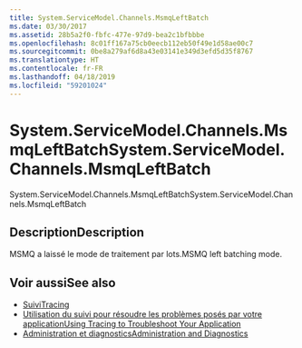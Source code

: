 ```yaml
---
title: System.ServiceModel.Channels.MsmqLeftBatch
ms.date: 03/30/2017
ms.assetid: 28b5a2f0-fbfc-477e-97d9-bea2c1bfbbbe
ms.openlocfilehash: 8c01ff167a75cb0eecb112eb50f49e1d58ae00c7
ms.sourcegitcommit: 0be8a279af6d8a43e03141e349d3efd5d35f8767
ms.translationtype: HT
ms.contentlocale: fr-FR
ms.lasthandoff: 04/18/2019
ms.locfileid: "59201024"
---
```

# <a name="systemservicemodelchannelsmsmqleftbatch"></a><span data-ttu-id="81bdb-102">System.ServiceModel.Channels.MsmqLeftBatch</span><span class="sxs-lookup"><span data-stu-id="81bdb-102">System.ServiceModel.Channels.MsmqLeftBatch</span></span>
<span data-ttu-id="81bdb-103">System.ServiceModel.Channels.MsmqLeftBatch</span><span class="sxs-lookup"><span data-stu-id="81bdb-103">System.ServiceModel.Channels.MsmqLeftBatch</span></span>  
  
## <a name="description"></a><span data-ttu-id="81bdb-104">Description</span><span class="sxs-lookup"><span data-stu-id="81bdb-104">Description</span></span>  
 <span data-ttu-id="81bdb-105">MSMQ a laissé le mode de traitement par lots.</span><span class="sxs-lookup"><span data-stu-id="81bdb-105">MSMQ left batching mode.</span></span>  
  
## <a name="see-also"></a><span data-ttu-id="81bdb-106">Voir aussi</span><span class="sxs-lookup"><span data-stu-id="81bdb-106">See also</span></span>

- [<span data-ttu-id="81bdb-107">Suivi</span><span class="sxs-lookup"><span data-stu-id="81bdb-107">Tracing</span></span>](../../../../../docs/framework/wcf/diagnostics/tracing/index.md)
- [<span data-ttu-id="81bdb-108">Utilisation du suivi pour résoudre les problèmes posés par votre application</span><span class="sxs-lookup"><span data-stu-id="81bdb-108">Using Tracing to Troubleshoot Your Application</span></span>](../../../../../docs/framework/wcf/diagnostics/tracing/using-tracing-to-troubleshoot-your-application.md)
- [<span data-ttu-id="81bdb-109">Administration et diagnostics</span><span class="sxs-lookup"><span data-stu-id="81bdb-109">Administration and Diagnostics</span></span>](../../../../../docs/framework/wcf/diagnostics/index.md)
